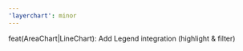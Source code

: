 ```yaml
---
'layerchart': minor
---
```


feat(AreaChart|LineChart): Add Legend integration (highlight & filter)
